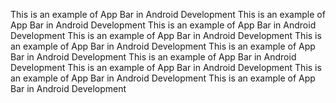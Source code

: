 This is an example of App Bar in Android Development
This is an example of App Bar in Android Development
This is an example of App Bar in Android Development
This is an example of App Bar in Android Development
This is an example of App Bar in Android Development
This is an example of App Bar in Android Development
This is an example of App Bar in Android Development
This is an example of App Bar in Android Development
This is an example of App Bar in Android Development
This is an example of App Bar in Android Development
